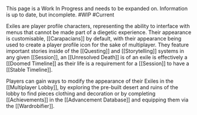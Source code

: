 This page is a Work In Progress and needs to be expanded on. Information is up to date, but incomplete. #WIP #Current 

Exiles are player profile characters, representing the ability to interface with menus that cannot be made part of a diegetic experience. Their appearance is customisable, [[Carapacians]] by default, with their appearance being used to create a player profile icon for the sake of multiplayer. They feature important stories inside of the [[Questing]] and [[Storytelling]] systems in any given [[Session]], an [[Unresolved Death]] is of an exile is effectively a [[Doomed Timeline]] as their life is a requirement for a [[Session]] to have a [[Stable Timeline]]. 

Players can gain ways to modify the appearance of their Exiles in the [[Multiplayer Lobby]], by exploring the pre-built desert and ruins of the lobby to find pieces clothing and decoration or by completing [[Achievements]] in the [[Advancement Database]] and equipping them via the [[Wardrobifier]]. 
